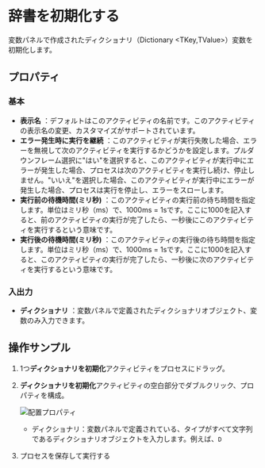 # 辞書を初期化する

変数パネルで作成されたディクショナリ（Dictionary <TKey,TValue>）変数を初期化します。

## プロパティ

### 基本

- **表示名** ：デフォルトはこのアクティビティの名前です。このアクティビティの表示名の変更、カスタマイズがサポートされています。
- **エラー発生時に実行を継続** ：このアクティビティが実行失敗した場合、エラーを無視して次のアクティビティを実行するかどうかを設定します。プルダウンフレーム選択に"はい"を選択すると、このアクティビティが実行中にエラーが発生した場合、プロセスは次のアクティビティを実行し続け、停止しません。"いいえ"を選択した場合、このアクティビティが実行中にエラーが発生した場合、プロセスは実行を停止し、エラーをスローします。
- **実行前の待機時間(ミリ秒)** ：このアクティビティの実行前の待ち時間を指定します。単位はミリ秒（ms）で、1000ms = 1sです。ここに1000を記入すると、前のアクティビティの実行が完了したら、一秒後にこのアクティビティを実行するという意味です。
- **実行後の待機時間(ミリ秒)** ：このアクティビティの実行後の待ち時間を指定します。単位はミリ秒（ms）で、1000ms = 1sです。ここに1000を記入すると、このアクティビティの実行が完了したら、一秒後に次のアクティビティを実行するという意味です。

### 入出力

- **ディクショナリ** ：変数パネルで定義されたディクショナリオブジェクト、変数のみ入力できます。

## 操作サンプル

1. 1つ**ディクショナリを初期化**アクティビティをプロセスにドラッグ。
2. **ディクショナリを初期化**アクティビティの空白部分でダブルクリック、プロパティを構成。

    ![配置プロパティ](https://docimages.blob.core.chinacloudapi.cn/images/Activities/inializedictionary20210111.png)

    - ディクショナリ：変数パネルで定義されている、タイプがすべて文字列であるディクショナリオブジェクトを入力します。例えば、`D`

3. プロセスを保存して実行する

